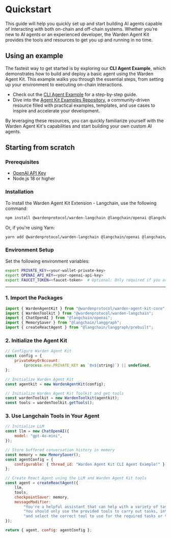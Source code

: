 ﻿---
sidebar_position: 2
---

# Quickstart

This guide will help you quickly set up and start building AI agents capable of interacting with both on-chain and off-chain systems. Whether you're new to AI agents or an experienced developer, the Warden Agent Kit provides the tools and resources to get you up and running in no time.

## Using an example

The fastest way to get started is by exploring our **CLI Agent Example**, which demonstrates how to build and deploy a basic agent using the Warden Agent Kit. This example walks you through the essential steps, from setting up your environment to executing on-chain interactions.

-   Check out the [CLI Agent Example](/build-an-agent/warden-agent-kit/cli-agent-example) for a step-by-step guide.
-   Dive into the [Agent Kit Examples Repository](https://github.com/warden-protocol/agent-kit-examples), a community-driven resource filled with practical examples, templates, and use cases to inspire and accelerate your development.

By leveraging these resources, you can quickly familiarize yourself with the Warden Agent Kit's capabilities and start building your own custom AI agents.

## Starting from scratch

### Prerequisites

-   [OpenAI API Key](https://platform.openai.com/docs/quickstart#create-and-export-an-api-key)
-   Node.js 18 or higher

### Installation

To install the Warden Agent Kit Extension - Langchain, use the following command:

```bash
npm install @wardenprotocol/warden-langchain @langchain/openai @langchain/langgraph
```

Or, if you're using Yarn:

```bash
yarn add @wardenprotocol/warden-langchain @langchain/openai @langchain/langgraph
```

### Environment Setup

Set the following environment variables:

```bash
export PRIVATE_KEY=<your-wallet-private-key>
export OPENAI_API_KEY=<your-openai-api-key>
export FAUCET_TOKEN=<faucet-token>  # Optional: Only required if you are using the faucet tool
```

---

### 1. Import the Packages

```javascript
import { WardenAgentKit } from "@wardenprotocol/warden-agent-kit-core";
import { WardenToolkit } from "@wardenprotocol/warden-langchain";
import { ChatOpenAI } from "@langchain/openai";
import { MemorySaver } from "@langchain/langgraph";
import { createReactAgent } from "@langchain/langgraph/prebuilt";
```

### 2. Initialize the Agent Kit

```javascript
// Configure Warden Agent Kit
const config = {
    privateKeyOrAccount:
        (process.env.PRIVATE_KEY as `0x${string}`) || undefined,
};

// Initialize Warden Agent Kit
const agentkit = new WardenAgentKit(config);

// Initialize Warden Agent Kit Toolkit and get tools
const wardenToolkit = new WardenToolkit(agentkit);
const tools = wardenToolkit.getTools();
```

### 3. Use Langchain Tools in Your Agent

```javascript
// Initialize LLM
const llm = new ChatOpenAI({
    model: "gpt-4o-mini",
});

// Store buffered conversation history in memory
const memory = new MemorySaver();
const agentConfig = {
    configurable: { thread_id: "Warden Agent Kit CLI Agent Example!" },
};

// Create React Agent using the LLM and Warden Agent Kit tools
const agent = createReactAgent({
    llm,
    tools,
    checkpointSaver: memory,
    messageModifier:
        "You're a helpful assistant that can help with a variety of tasks related to web3 tranactions." +
        "You should only use the provided tools to carry out tasks, interperate the users input" +
        "and select the correct tool to use for the required tasks or tasks.",
});

return { agent, config: agentConfig };
```
